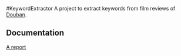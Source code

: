 #KeywordExtractor
A project to extract keywords from film reviews of [Douban](http://movie.douban.com).

## Documentation
[A report]()

